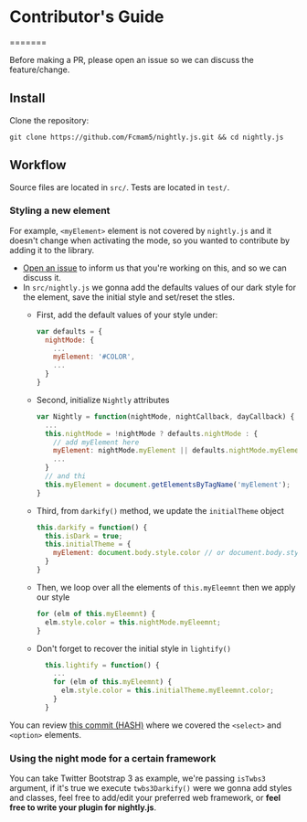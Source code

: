 # Contributor's Guide
=======

Before making a PR, please open an issue so we can discuss the feature/change.

## Install

Clone the repository:

```shell
git clone https://github.com/Fcmam5/nightly.js.git && cd nightly.js
```


## Workflow

Source files are located in `src/`. Tests are located in `test/`.

### Styling a new element

For example, `<myElement>` element is not covered by `nightly.js` and it doesn't change when activating the mode,
so you wanted to contribute by adding it to the library.
* [Open an issue](https://github.com/Fcmam5/nightly.js/issues/new) to inform us that you're working on this, and so we can discuss it.
* In `src/nightly.js` we gonna add the defaults values of our dark style for the element, save the initial style and set/reset the stles.
  * First, add the default values of your style under:
    ```javascript
    var defaults = {
      nightMode: {
        ...
        myElement: '#COLOR',
        ...
      }
    }
    ```
  * Second, initialize `Nightly` attributes
    ```javascript
    var Nightly = function(nightMode, nightCallback, dayCallback) {
      ...
      this.nightMode = !nightMode ? defaults.nightMode : {
        // add myElement here
        myElement: nightMode.myElement || defaults.nightMode.myElement,
        ...
      }
      // and thi
      this.myElement = document.getElementsByTagName('myElement');
    }
    ```
  * Third, from `darkify()` method, we update the `initialTheme` object
    ```javascript
    this.darkify = function() {
      this.isDark = true;
      this.initialTheme = {
        myElement: document.body.style.color // or document.body.style.backgroundColor
      }
    }
    ```
  * Then, we loop over all the elements of `this.myEleemnt` then we apply our style

    ```javascript
    for (elm of this.myEleemnt) {
      elm.style.color = this.nightMode.myEleemnt;
    }
    ```
  * Don't forget to recover the initial style in `lightify()`

    ```javascript
      this.lightify = function() {
        ...
        for (elm of this.myEleemnt) {
          elm.style.color = this.initialTheme.myEleemnt.color;
        }
      }
    ```
You can review [this commit (HASH)](#) where we covered the `<select>` and `<option>` elements.

### Using the night mode for a certain framework
You can take Twitter Bootstrap 3 as example, we're passing `isTwbs3` argument, if it's true we execute `twbs3Darkify()` were we gonna add styles and classes, feel free to add/edit your preferred web framework, or **feel free to write your plugin for nightly.js**.
